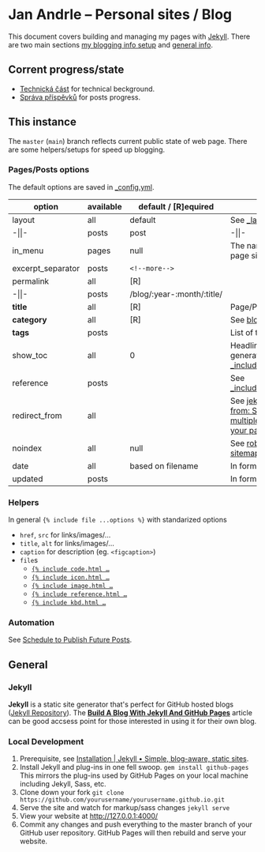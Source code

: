 # Jan Andrle – Personal sites / Blog
This document covers building and managing my pages with [Jekyll](#jekyll). There are two main sections [my blogging info setup](#this-instance) and [general info](#general).

## Corrent progress/state
- [Technická část](https://github.com/jaandrle/jaandrle.github.io/projects/2?fullscreen=true) for technical beckground.
- [Správa příspěvků](https://github.com/jaandrle/jaandrle.github.io/projects/1?fullscreen=true) for posts progress.

## This instance
The `master` (`main`) branch reflects current public state of web page. There are some helpers/setups for speed up blogging.

### Pages/Posts options
The default options are saved in [_config.yml](./_config.yml).

| option            	| available 	| default / [R]equired      	| description                                                                                                                                                	|
|-------------------	|-----------	|----------------------------	|------------------------------------------------------------------------------------------------------------------------------------------------------------	|
| layout            	| all       	| default                    	| See [_layouts](./_layouts)                                                                                                                                 	|
| -\|\|-            	| posts     	| post                       	| -\|\|-                                                                                                                                                     	|
| in_menu           	| pages     	| null                       	| The name of item to show in page side menu/list                                                                                                            	|
| excerpt_separator 	| posts     	| `<!--more-->`                	|                                                                                                                                                            	|
| permalink         	| all       	| [R]                        	|                                                                                                                                                            	|
| -\|\|-            	| posts     	| /blog/:year-:month/:title/ 	|                                                                                                                                                            	|
| **title**         	| all       	| [R]                        	| Page/Post name                                                                                                                                             	|
| **category**      	| all       	| [R]                        	| See [blog](./blog) – mainly *(non)dev*                                                                                                                     	|
| **tags**          	| posts     	|                            	| List of tags, eg. `[tag_1]`                                                                                                                              	|
| show_toc          	| all       	| 0                          	| Headline level deep to generating TOC, see [_includes/show_toc.html](./_includes/show_toc.html)                                                            	|
| reference         	| posts     	|                            	| See [_includes/references_list.html](./_includes/references_list.html)                                                                                     	|
| redirect_from     	| all       	|                            	| See [jekyll/jekyll-redirect-from: Seamlessly specify multiple redirections URLs for your pages and posts.](https://github.com/jekyll/jekyll-redirect-from) 	|
| noindex           	| all       	| null                       	| See [robots.txt](./robots.txt) and [sitemap.xml](./sitemap.xml).                                                                                           	|
| date              	| all       	| based on filename           	| In form `YYYY-MM-DD HH:MM:SS`                                                                                                                              	|
| updated           	| posts     	|                           	| In form `YYYY-MM-DD`                                                                                                                              	|

### Helpers
In general `{% include file ...options %}` with standarized options
- `href`, `src` for links/images/…
- `title`, `alt` for links/images/…
- `caption` for description (eg. `<figcaption>`)
- `file`s
    - [`{% include code.html …`](./_includes/code.html)
    - [`{% include icon.html …`](./_includes/icon.html)
    - [`{% include image.html …`](./_includes/image.html)
    - [`{% include reference.html …`](./_includes/reference.html)
    - [`{% include kbd.html …`](./_includes/kbd.html)

### Automation
See [Schedule to Publish Future Posts](https://github.com/jaandrle/jaandrle.github.io/issues/65).

## General
### Jekyll
**Jekyll** is a static site generator that's perfect for GitHub hosted blogs ([Jekyll Repository](https://github.com/jekyll/jekyll)). The [**Build A Blog With Jekyll And GitHub Pages**](http://www.smashingmagazine.com/2014/08/01/build-blog-jekyll-github-pages/) article can be good accsess point for those interested in using it for their own blog.

### Local Development
1. Prerequisite, see [Installation | Jekyll • Simple, blog-aware, static sites](https://jekyllrb.com/docs/installation/).
1. Install Jekyll and plug-ins in one fell swoop. `gem install github-pages` This mirrors the plug-ins used by GitHub Pages on your local machine including Jekyll, Sass, etc.
1. Clone down your fork `git clone https://github.com/yourusername/yourusername.github.io.git`
1. Serve the site and watch for markup/sass changes `jekyll serve`
1. View your website at http://127.0.0.1:4000/
1. Commit any changes and push everything to the master branch of your GitHub user repository. GitHub Pages will then rebuild and serve your website.